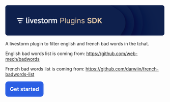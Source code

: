 
<img src="https://raw.githubusercontent.com/livestorm/livestorm-plugin-cli/master/src/assets/sdk-header.png" width="500px">

A livestorm plugin to filter english and french bad words in the tchat.

English bad words list is coming from: https://github.com/web-mech/badwords

French bad words list is coming from: https://github.com/darwiin/french-badwords-list

[<img src="https://raw.githubusercontent.com/livestorm/livestorm-plugin-cli/master/src/assets/docs-link.png" width="120px">](https://developers.livestorm.co/docs/getting-started-with-plugins-sdk/)


